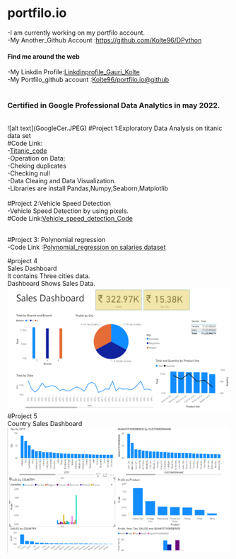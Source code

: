 # portfilo.io
-I am currently working on my portfilo account.<br>
-My Another_Github Account :<a href="https://github.com/Kolte96/DPython">https://github.com/Kolte96/DPython</a><br>

<h4> Find me around the web</h4>
-My Linkdin Profile:<a href :<a hred="https://www.linkedin.com/in/gauri-kolte-274bb9160">Linkdinprofile_Gauri_Kolte</a><br>
-My Portfilo_github account :<a href="https://github.com/Kolte96/portfilo.io">Kolte96/portfilo.io@github</a><br>
<br>
<h3>Certified in Google Professional Data Analytics in may 2022.</h3><br>
![alt text](GoogleCer.JPEG)
#Project 1:Exploratory Data Analysis on titanic data set<br>
#Code Link:<br>
-<a href="https://github.com/Kolte96/portfilo.io/blob/main/Titanic_Dataset_EDA.ipynb">Titanic_code</a><br>
-Operation on Data:<br>
-Cheking duplicates<br>
-Checking null<br>
-Data Cleaing and Data Visualization.<br>
-Libraries are install Pandas,Numpy,Seaborn,Matplotlib<br>
<br>
#Project 2:Vehicle Speed Detection<br>
-Vehicle Speed Detection by using pixels.<br>
#Code Link:<a href="https://github.com/Kolte96/portfilo.io/blob/main/Vehicle_speed_detection.ipynb">Vehicle_speed_detection_Code</a><br>
<br>

#Project 3: Polynomial regression<br>
-Code Link :<a href="https://github.com/Kolte96/portfilo.io/blob/main/Polynimal_regression.ipynb">Polynomial_regression on salaries dataset</a><br>

#project 4<br>
Sales Dashboard<br>
It contains Three cities data.<br>
Dashboard Shows Sales Data.<br>
![alt text](dataset2Powerbi2.PNG)
<br>
#Project 5<br>
Country Sales Dashboard<br>
![alt text](Powerbi3.PNG)

